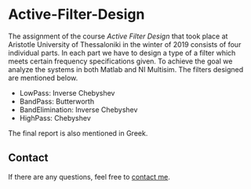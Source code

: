 # Active-Filter-Design
The assignment of the course _Active Filter Design_ that took place at Aristotle University of Thessaloniki in the winter of 2019 consists of four individual parts. In each part we have to design a type of a filter which meets certain frequency specifications given. To achieve the goal we analyze the systems in both Matlab and NI Multisim. The filters designed are mentioned below. 

* LowPass:	       Inverse Chebyshev 
* BandPass: 	     Butterworth 
* BandElimination: Inverse Chebyshev 
* HighPass:        Chebyshev 

The final report is also mentioned in Greek.

## Contact
If there are any questions, feel free to [contact me](mailto:thomi199822@gmail.com?subject=[GitHub]%20Source%20Han%20Sans). 

